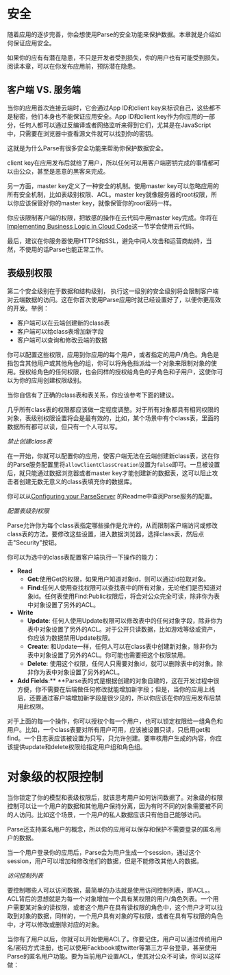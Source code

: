 # 安全

随着应用的逐步完善，你会想使用Parse的安全功能来保护数据。本章就是介绍如何保证应用安全。

如果你的应有有潜在隐患，不只是开发者受到损失，你的用户也有可能受到损失。阅读本章，可以在你发布应用前，预防潜在隐患。

## 客户端 VS. 服务端

当你的应用首次连接云端时，它会通过App ID和client key来标识自己，这些都不是秘密，他们本身也不能保证应用安全。App ID和client key作为你应用的一部分，任何人都可以通过反编译或者网络监听来得到它们，尤其是在JavaScript中，只需要在浏览器中查看源文件就可以找到你的密钥。

这就是为什么Parse有很多安全功能来帮助你保护数据安全。

client key在应用发布后就给了用户，所以任何可以用客户端密钥完成的事情都可以由公众，甚至是恶意的黑客来完成。

另一方面，master key定义了一种安全的机制。使用master key可以忽略应用的所有安全机制，比如表级别权限、ACL。master key就像服务器的root权限，所以你应该保管好你的master key，就像保管你的root密码一样。

你应该限制客户端的权限，把敏感的操作在云代码中用master key完成。你将在[Implementing Business Logic in Cloud Code](http://docs.parseplatform.org/js/guide/#implementing-business-logic-in-cloud-code)这一节学会使用云代码。

最后，建议在你服务器使用HTTPS和SSL，避免中间人攻击和运营商劫持，当然，不使用的话Parse也能正常工作。

## 表级别权限

第二个安全级别在于数据和结构级别， 执行这一级别的安全级别将会限制客户端对云端数据的访问。这在你首次使用Parse应用时就已经设置好了，以便你更高效的开发。举例：

* 客户端可以在云端创建新的class表
* 客户端可以给class表增加新字段
* 客户端可以查询和修改云端的数据

你可以配置这些权限，应用到你应用的每个用户，或者指定的用户/角色。角色是指包含其他用户或其他角色的组，你可以将角色指派给一个对象来限制对象的使用。授权给角色的任何权限，也会同样的授权给角色的子角色和子用户，这使你可以为你的应用创建权限级别。

当你自信有了正确的class表和表关系，你应该参考下面的建议。

几乎所有class表的权限都应该做一定程度调整。对于所有对象都具有相同权限的对象，表级别权限设置将会是最有效的，比如，某个场景中有个class表，里面的数据所有都可以读，但只有一个人可以写。

_禁止创建class表_

在一开始，你就可以配置你的应用，使客户端无法在云端创建新class表，这在你的Parse服务配置里将`allowClientClassCreation`设置为`false`即可。一旦被设置后，就只能通过数据浏览器或者master key才能创建新的数据表，这可以阻止攻击者创建无数无意义的class表填充你的数据库。

你可以从[Configuring your ParseServer](https://github.com/parse-community/parse-server#configuration) 的Readme中查阅Parse服务的配置。

_配置表级别权限_

Parse允许你为每个class表指定哪些操作是允许的，从而限制客户端访问或修改class表的方法。要修改这些设置，进入数据浏览器，选择class表，然后点击"Security"按钮。

你可以为选中的class表配置客户端执行一下操作的能力：

* **Read**
  * **Get**:使用Get的权限，如果用户知道对象id，则可以通过id拉取对象。
  * **Find**:任何人使用查找权限可以查找表中的所有对象，无论他们是否知道对象id。任何表使用Find:Public权限后，将会对公众完全可读，除非你为表中对象设置了另外的ACL。
* **Write**
  * **Update**: 任何人使用Update权限可以修改表中的任何对象字段，除非你为表中对象设置了另外的ACL。对于公开只读数据，比如游戏等级或资产，你应该为数据禁用Update权限。
  * **Create**: 和Update一样，任何人可以在class表中创建新对象，除非你为表中对象设置了另外的ACL。你可能也需要把这个权限禁用。
  * **Delete**: 使用这个权限，任何人只需要对象id，就可以删除表中的对象。除非你为表中对象设置了另外的ACL。
* **Add Fields**:** **Parse表的式是根据创建的对象自建的，这在开发过程中很方便，你不需要在后端做任何修改就能增加新字段；但是，当你的应用上线后，还要通过客户端增加新字段是很少见的，所以你应该在你的应用发布后禁用此权限。

对于上面的每一个操作，你可以授权个每一个用户，也可以锁定权限给一组角色和用户。比如，一个class表要对所有用户可用，应该被设置只读，只启用get和find。一个日志表应该被设置为只写，只允许创建。要审核用户生成的内容，你应该提供update和delete权限给指定用户组和角色组。

# 对象级的权限控制

当你锁定了你的模型和表级权限后，就该思考用户如何访问数据了。对象级的权限控制可以让一个用户的数据和其他用户保持分离，因为有时不同的对象需要被不同的人访问。比如这个场景，一个用户的私人数据应该只有他自己能够访问。

Parse还支持匿名用户的概念，所以你的应用可以保存和保护不需要登录的匿名用户的数据。

当一个用户登录你的应用后，Parse会为用户生成一个session，通过这个session，用户可以增加和修改他们的数据，但是不能修改其他人的数据。

_访问控制列表_

要控制哪些人可以访问数据，最简单的办法就是使用访问控制列表，即ACL，。ACL背后的思想就是为每一个对象增加一个具有某权限的用户/角色列表。一个用户需要某对象的读权限，或者这个用户在具有读权限的角色中，这个用户才可以拉取到对象的数据，同样的，一个用户具有对象的写权限，或者在具有写权限的角色中，才可以修改或删除对应的对象。

当你有了用户以后，你就可以开始使用ACL了。你要记住，用户可以通过传统用户名/密码方式注册，也可以使用Fackbook或twitter等第三方平台登录，甚至使用Parse的匿名用户功能。要为当前用户设置ACL，使其对公众不可读，你可以这样做：























